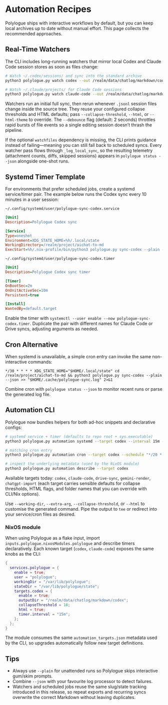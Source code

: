 # Automation Recipes

Polylogue ships with interactive workflows by default, but you can keep local archives up to date without manual effort. This page collects the recommended approaches.

## Real-Time Watchers

The CLI includes long-running watchers that mirror local Codex and Claude Code session stores as soon as files change:

```bash
# Watch ~/.codex/sessions/ and sync into the standard archive
python3 polylogue.py watch codex --out /realm/data/chatlog/markdown/codex

# Watch ~/.claude/projects/ for Claude Code sessions
python3 polylogue.py watch claude-code --out /realm/data/chatlog/markdown/claude-code
```

Watchers run an initial full sync, then rerun whenever `.jsonl` session files change inside the source tree. They reuse your configured collapse thresholds and HTML defaults; pass `--collapse-threshold`, `--html`, or `--html-theme` to override. The `--debounce` flag (default: 2 seconds) throttles rapid bursts of file events so a single editing session doesn’t thrash the pipeline.

If the optional `watchfiles` dependency is missing, the CLI prints guidance instead of failing—meaning you can still fall back to scheduled syncs. Every watcher pass flows through `_log_local_sync`, so the resulting telemetry (attachment counts, diffs, skipped sessions) appears in `polylogue status --json` alongside one-shot runs.

## Systemd Timer Template

For environments that prefer scheduled jobs, create a systemd service/timer pair. The example below runs the Codex sync every 10 minutes in a user session:

`~/.config/systemd/user/polylogue-sync-codex.service`
```ini
[Unit]
Description=Polylogue Codex sync

[Service]
Type=oneshot
Environment=XDG_STATE_HOME=%h/.local/state
WorkingDirectory=/realm/project/aichat-to-md
ExecStart=%h/.nix-profile/bin/python3 polylogue.py sync-codex --plain --json
```

`~/.config/systemd/user/polylogue-sync-codex.timer`
```ini
[Unit]
Description=Polylogue Codex sync timer

[Timer]
OnBootSec=2m
OnUnitActiveSec=10m
Persistent=true

[Install]
WantedBy=default.target
```

Enable the timer with `systemctl --user enable --now polylogue-sync-codex.timer`. Duplicate the pair with different names for Claude Code or Drive syncs, adjusting arguments as needed.

## Cron Alternative

When systemd is unavailable, a simple cron entry can invoke the same non-interactive commands:

```
*/30 * * * * XDG_STATE_HOME="$HOME/.local/state" cd /realm/project/aichat-to-md && python3 polylogue.py sync-codex --plain --json >> "$HOME/.cache/polylogue-sync.log" 2>&1
```

Combine cron with `polylogue status --json` to monitor recent runs or parse the generated log file.

## Automation CLI

Polylogue now bundles helpers for both ad-hoc snippets and declarative configs:

```bash
# systemd service + timer (defaults to repo root + sys.executable)
python3 polylogue.py automation systemd --target codex --interval 15m --out /realm/data/chatlog/markdown/codex

# matching cron entry
python3 polylogue.py automation cron --target codex --schedule "*/20 * * * *" --out /realm/data/chatlog/markdown/codex

# inspect the underlying metadata (used by the NixOS module)
python3 polylogue.py automation describe --target codex
```

Available targets today: `codex`, `claude-code`, `drive-sync`, `gemini-render`, `chatgpt-import` (each target carries sensible defaults for collapse thresholds, HTML flags, and folder names that you can override with CLI/Nix options).

Use `--working-dir`, `--extra-arg`, `--collapse-threshold`, or `--html` to customise the generated command. Pipe the output to `tee` or redirect into your service/cron files as desired.

### NixOS module

When using Polylogue as a flake input, import `inputs.polylogue.nixosModules.polylogue` and describe timers declaratively. Each known target (`codex`, `claude-code`) exposes the same knobs as the CLI:

```nix
{
  services.polylogue = {
    enable = true;
    user = "polylogue";
    workingDir = "/var/lib/polylogue";
    stateDir = "/var/lib/polylogue/state";
    targets.codex = {
      enable = true;
      outputDir = "/realm/data/chatlog/markdown/codex";
      collapseThreshold = 18;
      html = true;
      timer.interval = "15m";
    };
  };
}
```

The module consumes the same `automation_targets.json` metadata used by the CLI, so upgrades automatically follow new target definitions.

## Tips

- Always use `--plain` for unattended runs so Polylogue skips interactive gum/skim prompts.
- Combine `--json` with your favourite log processor to detect failures.
- Watchers and scheduled jobs reuse the same slug/state tracking introduced in this release, so repeat exports and recurring syncs overwrite the correct Markdown without leaving duplicates.
